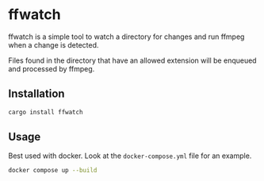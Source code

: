 # ffwatch

ffwatch is a simple tool to watch a directory for changes and run ffmpeg when a change is detected.

Files found in the directory that have an allowed extension will be enqueued and processed by ffmpeg.

## Installation

```bash
cargo install ffwatch
```

## Usage

Best used with docker. Look at the `docker-compose.yml` file for an example.

```bash
docker compose up --build
```
